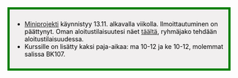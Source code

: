 <div style="color:black; border-style: solid; border-width: thick; border-color: green; padding: 10px; margin-bottom: 15px; padding: 10px; background-color: #F1EFEF;">

<ul>
  <li>
    <a href='/miniprojekti'>Miniprojekti</a> käynnistyy 13.11. alkavalla viikolla. Ilmoittautuminen on päättynyt.
  Oman aloitustilaisuutesi näet <a href='/ryhmajako'>täältä</a>, ryhmäjako tehdään aloitustilaisuudessa.
  </li>
  <li>
    Kurssille on lisätty kaksi paja-aikaa: ma 10-12 ja ke 10-12, molemmat salissa BK107.
  </li>
</ul>

</div>
